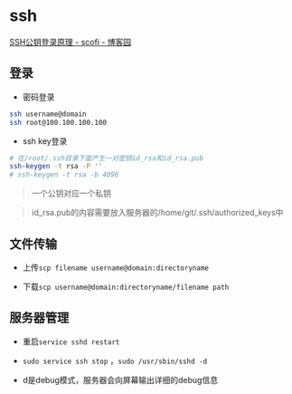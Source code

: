 # ssh

[SSH公钥登录原理 - scofi - 博客园](https://www.cnblogs.com/scofi/p/6617394.html)

## 登录

- 密码登录

```bash
ssh username@domain
ssh root@100.100.100.100
```

- ssh key登录

```bash
# 在/root/.ssh目录下面产生一对密钥id_rsa和id_rsa.pub
ssh-keygen -t rsa -P ''
# ssh-keygen -t rsa -b 4096
```

> 一个公钥对应一个私钥

> id_rsa.pub的内容需要放入服务器的/home/git/.ssh/authorized_keys中

## 文件传输

- 上传`scp filename username@domain:directoryname`

- 下载`scp username@domain:directoryname/filename path` 

## 服务器管理

- 重启`service sshd restart	`

- `sudo service ssh stop` ，`sudo /usr/sbin/sshd -d`

- d是debug模式，服务器会向屏幕输出详细的debug信息
